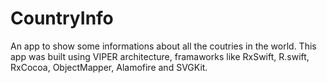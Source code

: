 # CountryInfo

An app to show some informations about all the coutries in the world.
This app was built using VIPER architecture, framaworks like RxSwift, R.swift, RxCocoa, ObjectMapper, Alamofire and SVGKit.
